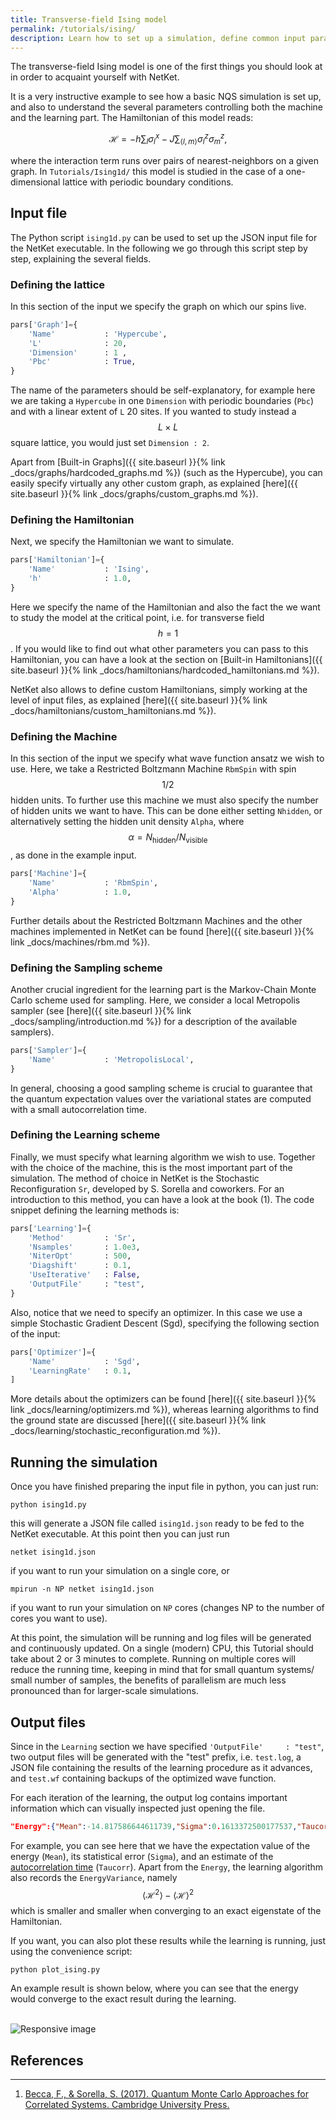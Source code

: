 ```yaml
---
title: Transverse-field Ising model
permalink: /tutorials/ising/
description: Learn how to set up a simulation, define common input parameters, analyze the output, and more.
---
```


The transverse-field Ising model is one of the first things you should look at in order to acquaint yourself with NetKet.

It is a very instructive example to see how a basic NQS simulation is set up, and also to understand the several parameters controlling both the machine and the learning part.
The Hamiltonian of this model reads:  

$$
\mathcal{H}=-h\sum_{l}\sigma_{l}^{x} -J \sum_{\langle l,m \rangle}\sigma_{l}^{z}\sigma_{m}^{z},
$$

where the interaction term runs over pairs of nearest-neighbors on a given graph. In `Tutorials/Ising1d/` this model is studied in the case of a one-dimensional lattice with periodic boundary conditions.


## Input file
The Python script `ising1d.py` can be used to set up the JSON input file for the NetKet executable. In the following we go through this script step by step, explaining the several fields.

### Defining the lattice
In this section of the input we specify the graph on which our spins live.

```python
pars['Graph']={
    'Name'           : 'Hypercube',
    'L'              : 20,
    'Dimension'      : 1 ,
    'Pbc'            : True,
}
```

The name of the parameters should be self-explanatory, for example here we are taking a `Hypercube` in one `Dimension` with periodic boundaries (`Pbc`) and with a linear extent of `L` 20 sites.
If you wanted to study instead a $$ L \times L $$ square lattice, you would just set  `Dimension : 2`.

Apart from [Built-in Graphs]({{ site.baseurl }}{% link _docs/graphs/hardcoded_graphs.md %}) (such as the Hypercube),
you can easily specify virtually any other custom graph, as explained [here]({{ site.baseurl }}{% link _docs/graphs/custom_graphs.md %}).


### Defining the Hamiltonian
Next, we specify the Hamiltonian we want to simulate.

```python
pars['Hamiltonian']={
    'Name'           : 'Ising',
    'h'              : 1.0,
}
```

Here we specify the name of the Hamiltonian and also the fact the we want to study the model at the critical point, i.e. for transverse field $$ h=1 $$.
If you would like to find out what other parameters you can pass to this Hamiltonian,
you can have a look at the section on [Built-in Hamiltonians]({{ site.baseurl }}{% link _docs/hamiltonians/hardcoded_hamiltonians.md %}).

NetKet also allows to define custom Hamiltonians, simply working at the level of input files, as explained [here]({{ site.baseurl }}{% link _docs/hamiltonians/custom_hamiltonians.md %}).

### Defining the Machine
In this section of the input we specify what wave function ansatz we wish to use. Here, we take a Restricted Boltzmann Machine `RbmSpin` with spin $$ 1/2 $$ hidden units.
To further use this machine we must also specify the number of hidden units we want to have. This can be done either setting `Nhidden`,
or alternatively setting the hidden unit density `Alpha`, where $$ \alpha = N_{\mathrm{hidden}}/N_{\mathrm{visible}} $$, as done in the example input.

```python
pars['Machine']={
    'Name'           : 'RbmSpin',
    'Alpha'          : 1.0,
}
```

Further details about the Restricted Boltzmann Machines and the other machines implemented in NetKet can be found [here]({{ site.baseurl }}{% link _docs/machines/rbm.md %}).

### Defining the Sampling scheme
Another crucial ingredient for the learning part is the Markov-Chain Monte Carlo scheme used for sampling. Here, we consider a local Metropolis sampler
(see [here]({{ site.baseurl }}{% link _docs/sampling/introduction.md %}) for a description of the available samplers).

```python
pars['Sampler']={
    'Name'           : 'MetropolisLocal',
}
```
In general, choosing a good sampling scheme is crucial to guarantee that the quantum expectation values over the variational states are computed with a small autocorrelation time.

### Defining the Learning scheme
Finally, we must specify what learning algorithm we wish to use. Together with the choice of the machine, this is the most important part of the simulation.
The method of choice in NetKet is the Stochastic Reconfiguration `Sr`, developed by S. Sorella and coworkers. For an introduction to this method, you can have a look at the book (1).
The code snippet defining the learning methods is:

```python
pars['Learning']={
    'Method'         : 'Sr',
    'Nsamples'       : 1.0e3,
    'NiterOpt'       : 500,
    'Diagshift'      : 0.1,
    'UseIterative'   : False,
    'OutputFile'     : "test",
}
```
Also, notice that we need to specify an optimizer. In this case we use a simple Stochastic Gradient Descent (Sgd), specifying the following section of the input:
```python
pars['Optimizer']={
    'Name'           : 'Sgd',
    'LearningRate'   : 0.1,
]
```
More details about the optimizers can be found [here]({{ site.baseurl }}{% link _docs/learning/optimizers.md %}),
whereas learning algorithms to find the ground state are discussed [here]({{ site.baseurl }}{% link _docs/learning/stochastic_reconfiguration.md %}).

## Running the simulation

Once you have finished preparing the input file in python, you can just run:

```shell
python ising1d.py
```

this will generate a JSON file called `ising1d.json` ready to be fed to the NetKet executable.
At this point then you can just run

```shell
netket ising1d.json
```

if you want to run your simulation on a single core, or

```shell
mpirun -n NP netket ising1d.json
```
if you want to run your simulation on `NP` cores (changes NP to the number of cores you want to use).

At this point, the simulation will be running and log files will be generated and continuously updated.
On a single (modern) CPU, this Tutorial should take about 2 or 3 minutes to complete.
Running on multiple cores will reduce the running time, keeping in mind that for small quantum systems/ small number of samples,
the benefits of parallelism are much less pronounced than for larger-scale simulations.

## Output files

Since in the `Learning` section we have specified ```'OutputFile'     : "test"```, two output files will be generated with the "test" prefix, i.e.
`test.log`, a JSON file containing the results of the learning procedure as it advances, and `test.wf` containing backups of the optimized wave function.

For each iteration of the learning, the output log contains important information which can visually inspected just opening the file.


```json
"Energy":{"Mean":-14.817586644611739,"Sigma":0.1613372500177537,"Taucorr":0.012691835598671597}
```

For example, you can see here that we have the expectation value of the energy (`Mean`), its statistical error (`Sigma`), and an estimate of the
[autocorrelation time](https://en.wikipedia.org/wiki/Autocorrelation) (`Taucorr`). Apart from the `Energy`, the learning algorithm also records
the `EnergyVariance`, namely $$ \langle \mathcal{H}^2 \rangle - \langle\mathcal{H}\rangle^2 $$ which is smaller and smaller when converging to an exact eigenstate of the Hamiltonian.

If you want, you can also plot these results while the learning is running, just using the convenience script:

```shell
python plot_ising.py
```

An example result is shown below, where you can see that the energy would converge to the exact result during the learning.

<br>

<img src="{{site.baseurl}}/img/ising.png" class="img-fluid" alt="Responsive image" class="img-thumbnail">

## References
---------------
1. [Becca, F., & Sorella, S. (2017). Quantum Monte Carlo Approaches for Correlated Systems. Cambridge University Press.](https://doi.org/10.1017/9781316417041)
